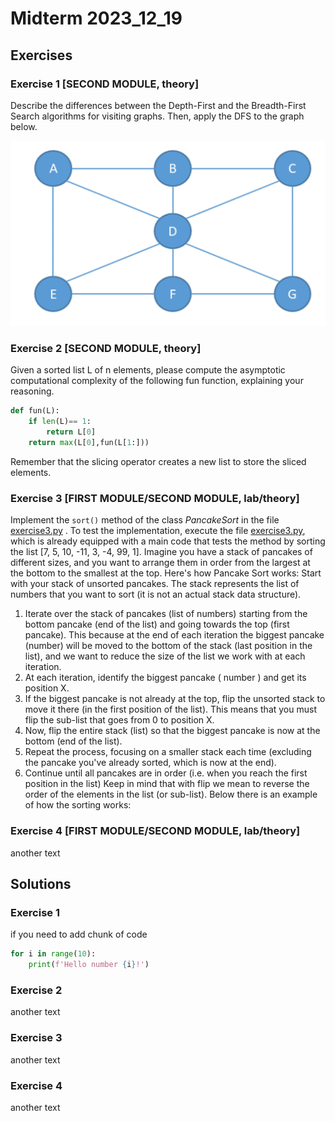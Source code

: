 # Midterm 2023_12_19

## Exercises

### Exercise 1 [SECOND MODULE, theory]

Describe the differences between the Depth-First and the Breadth-First Search algorithms for visiting graphs. Then, apply the DFS to the graph below.

![](https://github.com/rflocfloc/sciprogexams/blob/main/exams/2023_12_19/qcb/ex1.png)

### Exercise 2 [SECOND MODULE, theory]

Given a sorted list L of n elements, please compute the asymptotic computational
complexity of the following fun function, explaining your reasoning.

```python
def fun(L):
	if len(L)== 1:
		return L[0]
	return max(L[0],fun(L[1:]))
```
Remember that the slicing operator creates a new list to store the sliced elements.

### Exercise 3 [FIRST MODULE/SECOND MODULE, lab/theory]

Implement the ```sort()``` method of the class *PancakeSort* in the file [exercise3.py]([/exams/2023_12_19/qcb/exercise3.py](https://github.com/rflocfloc/sciprogexams/blob/main/exams/2023_12_19/qcb/exercise3.py)) . To test the
implementation, execute the file [exercise3.py](/exams/2023_12_19/qcb/exercise3.py), which is already equipped with a main
code that tests the method by sorting the list [7, 5, 10, -11, 3, -4, 99, 1].
Imagine you have a stack of pancakes of different sizes, and you want to arrange them in
order from the largest at the bottom to the smallest at the top. Here's how Pancake Sort
works:
Start with your stack of unsorted pancakes. The stack represents the list of numbers that
you want to sort (it is not an actual stack data structure).
	
1. Iterate over the stack of pancakes (list of numbers) starting from the bottom
pancake (end of the list) and going towards the top (first pancake). This because
at the end of each iteration the biggest pancake (number) will be moved to the
bottom of the stack (last position in the list), and we want to reduce the size of the list we work with at each iteration.
2. At each iteration, identify the biggest pancake ( number ) and get its position X.
3. If the biggest pancake is not already at the top, flip the unsorted stack to move it
there (in the first position of the list). This means that you must flip the sub-list that
goes from 0 to position X.
4. Now, flip the entire stack (list) so that the biggest pancake is now at the bottom
(end of the list).
5. Repeat the process, focusing on a smaller stack each time (excluding the pancake
you've already sorted, which is now at the end).
6. Continue until all pancakes are in order (i.e. when you reach the first position in the
list)
Keep in mind that with flip we mean to reverse the order of the elements in the list (or
sub-list). Below there is an example of how the sorting works:

### Exercise 4 [FIRST MODULE/SECOND MODULE, lab/theory]
another text



## Solutions

### Exercise 1

if you need to add chunk of code

```python
for i in range(10):
	print(f'Hello number {i}!')

```

### Exercise 2

another text

### Exercise 3

another text

### Exercise 4
another text
